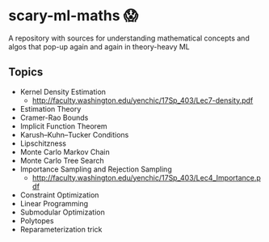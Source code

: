 # scary-ml-maths :scream:
A repository with sources for understanding mathematical concepts and algos that pop-up again and again in theory-heavy ML

## Topics

- Kernel Density Estimation
  - http://faculty.washington.edu/yenchic/17Sp_403/Lec7-density.pdf
- Estimation Theory
- Cramer-Rao Bounds
- Implicit Function Theorem
- Karush–Kuhn–Tucker Conditions
- Lipschitzness
- Monte Carlo Markov Chain
- Monte Carlo Tree Search
- Importance Sampling and Rejection Sampling
  - http://faculty.washington.edu/yenchic/17Sp_403/Lec4_Importance.pdf
- Constraint Optimization
- Linear Programming
- Submodular Optimization
- Polytopes
- Reparameterization trick
